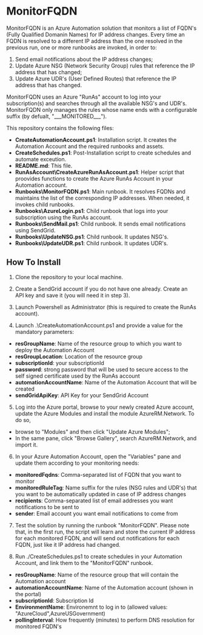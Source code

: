 # MonitorFQDN
MonitorFQDN is an Azure Automation solution that monitors a list of FQDN's (Fully Qualified Domanin Names) for IP address changes. Every time an FQDN is resolved to a different IP address than the one resolved in the previous run, one or more runbooks are invoked, in order to:

1. Send email notifications about the IP address changes;
2. Update Azure NSG (Network Security Group) rules that reference the IP address that has changed;
3. Update Azure UDR's (User Defined Routes) that reference the IP address that has changed.

MonitorFQDN uses an Azure "RunAs" account to log into your subscription(s) and searches through all the available NSG's and UDR's. MonitorFQDN only manages the rules whose name ends with a configurable suffix (by defualt, "\_\_\_MONITORED\_\_\_").

This repository contains the following files:
- __CreateAutomationAccount.ps1__: Installation script. It creates the Automation Account and the required runbooks and assets.
-  __CreateSchedules.ps1__: Post-Installation script to create schedules and automate exceution.
-  __README.md__: This file.
-  __RunAsAccount\CreateAzureRunAsAccount.ps1__: Helper script that proovides functions to create the Azure RunAs Account in your Automation account.
-  __Runbooks\MonitorFQDN.ps1__: Main runbook. It resolves FQDNs and maintains the list of the corresponding IP addresses. When needed, it invokes child runbooks.
-  __Runbooks\AzureLogin.ps1__: Child runbook that logs into your subscription using the RunAs account.
-  __Runbooks\SendMail.ps1__: Child runbook. It sends email notifications using SendGrid.
-  __Runbooks\UpdateNSG.ps1__: Child runbook. It updates NSG's.
-  __Runbooks\UpdateUDR.ps1__: Child runbook. It updates UDR's.

## How To Install
1. Clone the repository to your local machine.

2. Create a SendGrid account if you do not have one already. Create an API key and save it (you will need it in step 3).

3. Launch Powershell as Administrator (this is required to create the RunAs account).

4. Launch .\CreateAutomationAccount.ps1 and provide a value for the mandatory parameters:

  * __resGroupName__: Name of the resource group to which you want to deploy the Automation Account
  * __resGroupLocation__: Location of the resource group
  * __subscriptionId__: your subscriptionId
  * __password__: strong password that will be used to secure access to the self signed certificate used by the RunAs account
  * __automationAccountName__: Name of the Automation Account that will be created
  * __sendGridApiKey__: API Key for your SendGrid Account

5. Log into the Azure portal, browse to your newly created Azure account, update the Azure Modules and install the module AzureRM.Network. To do so, 

- browse to "Modules" and then click "Update Azure Modules";
- In the same pane, click "Browse Gallery", search AzureRM.Network, and import it.

6. In your Azure Automation Account, open the "Variables" pane and update them according to your monitoring needs:

  * __monitoredFqdns__: Comma-separated list of FQDN that you want to monitor
  * __monitoredRuleTag__: Name suffix for the rules (NSG rules and UDR's) that you want to be automatically updated in case of IP address changes
  * __recipients__: Comma-separated list of email addresses you want notifications to be sent to
  * __sender__: Email account you want email notifications to come from

7. Test the solution by running the runbook "MonitorFQDN". Please note that, in the first run, the script will learn and store the current IP address for each monitored FQDN, and will send out notifications for each FQDN, just like it IP address had changed.

8. Run ./CreateSchedules.ps1 to create schedules in your Automation Account, and link them to the "MonitorFQDN" runbook.

  * __resGroupName__: Name of the resource group that will contain the Automation account
  * __automationAccountName__: Name of the Automation account (shown in the portal)
  * __subscriptionId__: Subscription Id
  * __EnvironmentName__: Environemnt to log in to (allowed values: "AzureCloud",AzureUSGovernment)
  * __pollingInterval__: How frequently (minutes) to perform DNS resolution for monitored FQDN's


